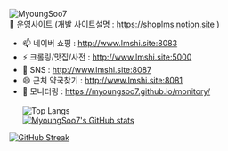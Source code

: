 <img src="https://komarev.com/ghpvc/?username=MyoungSoo7&label=Profile%20views&color=0e75b6&style=flat" alt="MyoungSoo7" /> <br>
🌱 운영사이트 (개발 사이트설명 : https://shoplms.notion.site )  <br> 
- 📫 네이버 쇼핑 : http://www.lmshi.site:8083 <br>
- ⚡ 크롤링/맛집/사전 : http://www.lmshi.site:5000  <br>
- 💬 SNS : http://www.lmshi.site:8087 <br>
- 😄 근처 약국찾기 : http://www.lmshi.site:8081 <br>
- 🔭 모니터링 : https://myoungsoo7.github.io/monitory/<br>  
![Top Langs](https://github-readme-stats.vercel.app/api/top-langs/?username=MyoungSoo7&layout=compact&theme=dark) <br> 
[![MyoungSoo7's GitHub stats](https://github-readme-stats.vercel.app/api?username=MyoungSoo7&show_icons=true)](https://github.com/MyoungSoo7) <br>

[![GitHub Streak](https://github-readme-streak-stats.herokuapp.com?user=MyoungSoo7&theme=dark&hide_border=true&exclude_days=Sun%2CSat)](https://git.io/streak-stats)  <br>



<!--

[![GitHub Streak](https://github-readme-streak-stats.herokuapp.com?user=MyoungSoo7&theme=dark)](https://git.io/streak-stats)

[![Hits](https://hits.seeyoufarm.com/api/count/incr/badge.svg?url=https%3A%2F%2Fgithub.com%2FMyoungSoo7&count_bg=%2379C83D&title_bg=%23555555&icon=&icon_color=%23E7E7E7&title=hits&edge_flat=false)](https://hits.seeyoufarm.com)
- ✨ 맛집 검색(CI/CD) : http://lb-food-prod-234826311.ap-northeast-2.elb.amazonaws.com/


![git-wrapped-MyoungSoo7](https://github.com/user-attachments/assets/28ec89dd-ffa5-4213-8ef2-b9cc7ee9501c)
![잔디 기부 캠페인 기부증](https://github.com/user-attachments/assets/04e31d48-5644-4c9e-addf-917212f2ffc8)
 [![Solved.ac Profile](http://mazassumnida.wtf/api/generate_badge?boj=iamipro)](https://solved.ac/iamipro)
![MyoungSoo7 GitHub stats](https://github-readme-stats.vercel.app/api?username=MyoungSoo7&show_icons=true&theme=dark) <br>   
 [![Hits](https://hits.seeyoufarm.com/api/count/incr/badge.svg?url=https%3A%2F%2Fgithub.com%2FMyoungSoo7&count_bg=%2379C83D&title_bg=%23555555&icon=&icon_color=%23E7E7E7&title=hits&edge_flat=false)](https://hits.seeyoufarm.com)<br> 



💬 사이트설명 : https://shoplms.notion.site  

![Top Langs](https://github-readme-stats.vercel.app/api/top-langs/?username=MyoungSoo7&layout=compact&theme=dark)
[![Solved.ac Profile](http://mazassumnida.wtf/api/generate_badge?boj=iamipro)](https://solved.ac/iamipro)
**MyoungSoo7/MyoungSoo7** is a ✨ _special_ ✨ repository because its `README.md` (this file) appears on your GitHub profile.

Here are some ideas to get you started:
<img src="https://img.shields.io/badge/java-007396?style=for-the-badge&logo=java&logoColor=white">
<img src="https://img.shields.io/badge/spring-6DB33F?style=for-the-badge&logo=spring&logoColor=white">
<img src="https://img.shields.io/badge/mysql-4479A1?style=for-the-badge&logo=mysql&logoColor=white">
<img src="https://img.shields.io/badge/springboot-6DB33F?style=for-the-badge&logo=springboot&logoColor=white"><br>

<img src="https://img.shields.io/badge/java-007396?style=for-the-badge&logo=java&logoColor=white">
<img src="https://img.shields.io/badge/spring-6DB33F?style=for-the-badge&logo=spring&logoColor=white">
<img src="https://img.shields.io/badge/springboot-6DB33F?style=for-the-badge&logo=springboot&logoColor=white"><br>

- 🔭 I’m currently working on ...
- 🌱 I’m currently learning ...
- 👯 I’m looking to collaborate on ...
- 🤔 I’m looking for help with ...
- 💬 Ask me about ...
- 📫 How to reach me: ...
- 😄 Pronouns: ...
- ⚡ Fun fact: ...
-->
